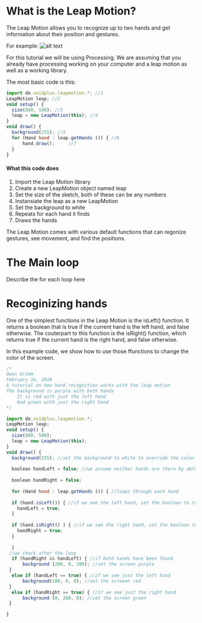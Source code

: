 # What is the Leap Motion?
The Leap Motion allows you to recognize up to two hands and get information about their position and gestures. 

For example: 
![alt text](https://i.imgur.com/vKRDXap.png)

For this tutorial we will be using Processing. We are assuming that you already have processing working on your computer and a leap motion as well as a working library.

The most basic code is this:
```javascript
import de.voidplus.leapmotion.*; //1
LeapMotion leap; //2
void setup() {
  size(800, 500); //3
  leap = new LeapMotion(this); //4
}
void draw() {
  background(255); //5
  for (Hand hand : leap.getHands ()) { //6
      hand.draw();     //7
  }
}
```
#### What this code does
1. Import the Leap Motion library
2. Create a new LeapMotion object named leap
3. Set the size of the sketch, both of these can be any numbers
4. Instansiate the leap as a new LeapMotion
5. Set the background to white
6. Repeats for each hand it finds
7. Draws the hands

The Leap Motion comes with various default functions that can regonize gestures, see movement, and find the positions.

# The Main loop

Describe the for each loop here

# Recoginizing hands

One of the simplest functions in the Leap Motion is the isLeft() function. It returns a boolean that is true if the current hand is the left hand, and false otherwise. The couterpart to this function is the isRight() function, which returns true if the current hand is the right hand, and false otherwise.

In this example code, we show how to use those ffunctions to change the color of the screen.

```javascript
/* 
Owen Grimm
February 16, 2018
A tutorial on how hand recognition works with the leap motion
The background is purple with both hands
    It is red with just the left hand
    And green with just the right hand
*/

import de.voidplus.leapmotion.*; 
LeapMotion leap;
void setup() {
  size(800, 500);
  leap = new LeapMotion(this);
}
void draw() {
  background(255); //set the background to white to override the color it was before
  
  boolean handLeft = false; //we assume neither hands are there by default, so we set both hands to false
  
  boolean handRight = false;  
  
  for (Hand hand : leap.getHands ()) { //loops through each hand 
  
  if (hand.isLeft()) { //if we see the left hand, set the boolean to true
    handLeft = true; 
  }
  
  if (hand.isRight() ) { //if we see the right hand, set the boolean to true
    handRight = true; 
  }
  
  }
 //we check after the loop
  if (handRight && handLeft) { //if both hands have been found
      background (200, 0, 200); //set the screen purple     
 } 
  else if (handLeft == true) { //if we see just the left hand
      background(200, 0, 0); //set the screeen red
 } 
  else if (handRight == true) { //if we see just the right hand
      background (0, 200, 0); //set the screen green
 }

}
```

